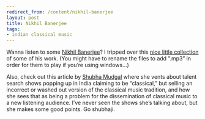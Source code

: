 ```yaml
---
redirect_from: /content/nikhil-banerjee
layout: post
title: Nikhil Banerjee
tags:
- indian classical music
---
```

Wanna listen to some [Nikhil Banerjee](http://www.musicalnirvana.com/hindustani/nikhil_banerjee.html)? I tripped over this [nice little collection](http://homepage.mac.com/sitar/FileSharing68.html) of some of his work. (You might have to rename the files to add ”.mp3” in order for them to play if you’re using windows…)

Also, check out this article by [Shubha Mudgal](http://www.sawf.org/newedit/edit10172005/reflections.asp) where she vents about talent search shows popping up in India claiming to be “classical,” but selling an incorrect or washed out version of the classical music tradition, and how she sees that as being a problem for the dissemination of classical music to a new listening audience. I’ve never seen the shows she’s talking about, but she makes some good points. Go shubhaji. 
